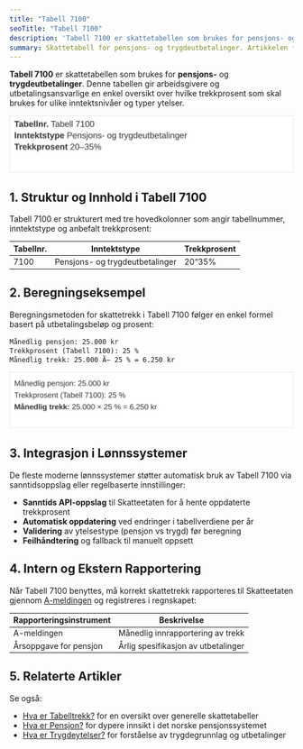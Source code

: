 ```yaml
---
title: "Tabell 7100"
seoTitle: "Tabell 7100"
description: 'Tabell 7100 er skattetabellen som brukes for pensjons- og trygdeutbetalinger. Denne tabellen gir arbeidsgivere og utbetalingsansvarlige en enkel ove...'
summary: Skattetabell for pensjons- og trygdeutbetalinger. Artikkelen forklarer struktur, eksempel på beregning, bruk i lønnssystemer og rapportering i a-meldingen.
---
```


**Tabell 7100** er skattetabellen som brukes for **pensjons-** og **trygdeutbetalinger**. Denne tabellen gir arbeidsgivere og utbetalingsansvarlige en enkel oversikt over hvilke trekkprosent som skal brukes for ulike inntektsnivåer og typer ytelser.

![Oversikt over Tabell 7100](tabell-7100-struktur.svg)

## 1. Struktur og Innhold i Tabell 7100

Tabell 7100 er strukturert med tre hovedkolonner som angir tabellnummer, inntektstype og anbefalt trekkprosent:

| **Tabellnr.** | **Inntektstype**                    | **Trekkprosent** |
|---------------|-------------------------------------|------------------|
| 7100          | Pensjons- og trygdeutbetalinger     | 20“35%           |

## 2. Beregningseksempel

Beregningsmetoden for skattetrekk i Tabell 7100 følger en enkel formel basert på utbetalingsbeløp og prosent:

```
Månedlig pensjon: 25.000 kr
Trekkprosent (Tabell 7100): 25 %
Månedlig trekk: 25.000 Ã— 25 % = 6.250 kr
```

![Eksempel på trekkberegning med Tabell 7100](tabell-7100-eksempel.svg)

## 3. Integrasjon i Lønnssystemer

De fleste moderne lønnssystemer støtter automatisk bruk av Tabell 7100 via sanntidsoppslag eller regelbaserte innstillinger:

* **Sanntids API-oppslag** til Skatteetaten for å hente oppdaterte trekkprosent
* **Automatisk oppdatering** ved endringer i tabellverdiene per år
* **Validering** av ytelsestype (pensjon vs trygd) før beregning
* **Feilhåndtering** og fallback til manuelt oppsett

## 4. Intern og Ekstern Rapportering

Når Tabell 7100 benyttes, må korrekt skattetrekk rapporteres til Skatteetaten gjennom [A-meldingen](/blogs/regnskap/hva-er-a-meldingen "Hva er A-meldingen? Komplett Guide til Inntekts- og Trekkoppgaver") og registreres i regnskapet:

| **Rapporteringsinstrument** | **Beskrivelse**                    |
|-----------------------------|------------------------------------|
| A-meldingen                 | Månedlig innrapportering av trekk  |
| Årsoppgave for pensjon      | Årlig spesifikasjon av utbetalinger |

## 5. Relaterte Artikler

Se også:

* [Hva er Tabelltrekk?](/blogs/regnskap/hva-er-tabelltrekk "Hva er Tabelltrekk?") for en oversikt over generelle skattetabeller
* [Hva er Pensjon?](/blogs/regnskap/hva-er-pensjon "Hva er Pensjon?") for dypere innsikt i det norske pensjonssystemet
* [Hva er Trygdeytelser?](/blogs/regnskap/hva-er-trygdeytelser "Hva er Trygdeytelser?") for forståelse av trygdegrunnlag og utbetalinger










